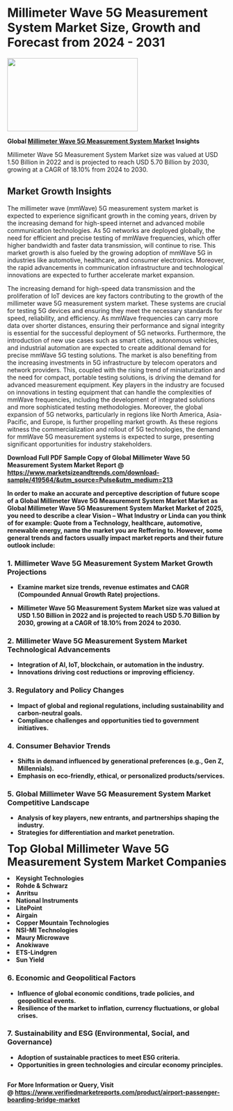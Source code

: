 <H1>Millimeter Wave 5G Measurement System Market Size, Growth and Forecast from 2024 - 2031</H1><img class="aligncenter size-medium wp-image-584254" src="https://thirdeyenews.in/wp-content/uploads/2024/09/Global-Market-Research-300x168.jpeg" alt="" width="300" height="168" /><p><strong>Global&nbsp;<a href="https://www.marketsizeandtrends.com/download-sample/419564/&amp;utm_source=Pulse&amp;utm_medium=213">Millimeter Wave 5G Measurement System Market</a> Insights</strong></p><p>Millimeter Wave 5G Measurement System Market size was valued at USD 1.50 Billion in 2022 and is projected to reach USD 5.70 Billion by 2030, growing at a CAGR of 18.10% from 2024 to 2030.</p><p><h2>Market Growth Insights</h2> <p>The millimeter wave (mmWave) 5G measurement system market is expected to experience significant growth in the coming years, driven by the increasing demand for high-speed internet and advanced mobile communication technologies. As 5G networks are deployed globally, the need for efficient and precise testing of mmWave frequencies, which offer higher bandwidth and faster data transmission, will continue to rise. This market growth is also fueled by the growing adoption of mmWave 5G in industries like automotive, healthcare, and consumer electronics. Moreover, the rapid advancements in communication infrastructure and technological innovations are expected to further accelerate market expansion.</p> <p><strong></strong></p> <p>The increasing demand for high-speed data transmission and the proliferation of IoT devices are key factors contributing to the growth of the millimeter wave 5G measurement system market. These systems are crucial for testing 5G devices and ensuring they meet the necessary standards for speed, reliability, and efficiency. As mmWave frequencies can carry more data over shorter distances, ensuring their performance and signal integrity is essential for the successful deployment of 5G networks. Furthermore, the introduction of new use cases such as smart cities, autonomous vehicles, and industrial automation are expected to create additional demand for precise mmWave 5G testing solutions. The market is also benefiting from the increasing investments in 5G infrastructure by telecom operators and network providers. This, coupled with the rising trend of miniaturization and the need for compact, portable testing solutions, is driving the demand for advanced measurement equipment. Key players in the industry are focused on innovations in testing equipment that can handle the complexities of mmWave frequencies, including the development of integrated solutions and more sophisticated testing methodologies. Moreover, the global expansion of 5G networks, particularly in regions like North America, Asia-Pacific, and Europe, is further propelling market growth. As these regions witness the commercialization and rollout of 5G technologies, the demand for mmWave 5G measurement systems is expected to surge, presenting significant opportunities for industry stakeholders. <p><strong></p><p><span class=""><strong>Download Full PDF Sample Copy of Global Millimeter Wave 5G Measurement System Market Report</strong> @ <a href="https://www.marketsizeandtrends.com/download-sample/419564/&amp;utm_source=Pulse&amp;utm_medium=213" target="_blank">https://www.marketsizeandtrends.com/download-sample/419564/&amp;utm_source=Pulse&amp;utm_medium=213</a></span></p><p>In order to make an accurate and perceptive description of future scope of a Global&nbsp;Millimeter Wave 5G Measurement System Market Market as Global&nbsp;Millimeter Wave 5G Measurement System Market Market of 2025, you need to describe a clear Vision &ndash; What Industry or Linda can you think of for example: Quote from a Technology, healthcare, automotive, renewable energy, name the market you are Reffering to. However, some general trends and factors usually impact market reports and their future outlook include:</p><h3>1.&nbsp;<strong>Millimeter Wave 5G Measurement System Market Growth Projections</strong></h3><ul><li>Examine market size trends, revenue estimates and CAGR (Compounded Annual Growth Rate) projections.</li><li><p>Millimeter Wave 5G Measurement System Market size was valued at USD 1.50 Billion in 2022 and is projected to reach USD 5.70 Billion by 2030, growing at a CAGR of 18.10% from 2024 to 2030.</p></li></ul><h3>2.&nbsp;<strong>Millimeter Wave 5G Measurement System Market Technological Advancements</strong></h3><ul><li>Integration of AI, IoT, blockchain, or automation in the industry.</li><li>Innovations driving cost reductions or improving efficiency.</li></ul><h3>3.&nbsp;<strong>Regulatory and Policy Changes</strong></h3><ul><li>Impact of global and regional regulations, including sustainability and carbon-neutral goals.</li><li>Compliance challenges and opportunities tied to government initiatives.</li></ul><h3>4.&nbsp;<strong>Consumer Behavior Trends</strong></h3><ul><li>Shifts in demand influenced by generational preferences (e.g., Gen Z, Millennials).</li><li>Emphasis on eco-friendly, ethical, or personalized products/services.</li></ul><h3>5.&nbsp;<strong>Global Millimeter Wave 5G Measurement System Market Competitive Landscape</strong></h3><ul><li>Analysis of key players, new entrants, and partnerships shaping the industry.</li><li>Strategies for differentiation and market penetration.</li></ul><p data-pm-slice="1 1 []"><span style="color: inherit; font-family: inherit; font-size: 25px;">Top Global Millimeter Wave 5G Measurement System Market Companies</span></p><div class="" data-test-id=""><p><li>Keysight Technologies</li><li> Rohde & Schwarz</li><li> Anritsu</li><li> National Instruments</li><li> LitePoint</li><li> Airgain</li><li> Copper Mountain Technologies</li><li> NSI-MI Technologies</li><li> Maury Microwave</li><li> Anokiwave</li><li> ETS-Lindgren</li><li> Sun Yield</li></p></div><h3>6.&nbsp;<strong>Economic and Geopolitical Factors</strong></h3><ul><li>Influence of global economic conditions, trade policies, and geopolitical events.</li><li>Resilience of the market to inflation, currency fluctuations, or global crises.</li></ul><h3>7.&nbsp;<strong>Sustainability and ESG (Environmental, Social, and Governance)</strong></h3><ul><li>Adoption of sustainable practices to meet ESG criteria.</li><li>Opportunities in green technologies and circular economy principles.</li></ul><h2><strong style="font-size: 14px;">For More Information or Query, Visit @&nbsp;</strong><a style="background-color: #ffffff; font-size: 14px;" href="https://www.marketsizeandtrends.com/report/millimeter-wave-5g-measurement-system-market/" target="_blank">https://www.verifiedmarketreports.com/product/airport-passenger-boarding-bridge-market</a></h2>
